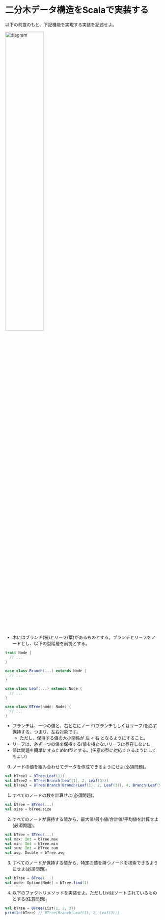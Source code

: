 # 二分木データ構造をScalaで実装する

以下の前提のもと、下記機能を実現する実装を記述せよ。

<img src="https://dl.dropboxusercontent.com/u/557577/btree.png" alt="diagram" width="50%"/>

- 木にはブランチ(枝)とリーフ(葉)があるものとする。ブランチとリーフをノードとし、以下の型階層を前提とする。

```scala
trait Node {
  // ...
}

case class Branch(...) extends Node {
  // ...
}

case class Leaf(...) extends Node {
  // ...
}

case class BTree(node: Node) {
  // ...
}

```

- ブランチは、一つの値と、右と左にノード(ブランチもしくはリーフ)を必ず保持する。つまり、左右対象です。
    - ただし、保持する値の大小関係が 左 < 右 となるようにすること。
- リーフは、必ず一つの値を保持する(値を持たないリーフは存在しない)。
- 値は問題を簡単にするためInt型とする。(任意の型に対応できるようにしてもよい)

0) ノードの値を組み合わせてデータを作成できるようにせよ(必須問題)。

```scala
val bTree1 = BTree(Leaf(1))
val bTree2 = BTree(Branch(Leaf(1), 2, Leaf(3)))
val bTree3 = BTree(Branch(Branch(Leaf(1), 2, Leaf(3)), 4, Branch(Leaf(5), 6, Leaf(7))))
```

1) すべてのノードの数を計算せよ(必須問題)。

```scala
val bTree = BTree(...)
val size = bTree.size
```

2) すべてのノードが保持する値から、最大値/最小値/合計値/平均値を計算せよ(必須問題)。

```scala
val bTree = BTree(...)
val max: Int = bTree.max
val min: Int = bTree.min
val sum: Int = bTree.sum
val avg: Double = bTree.avg
```

3) すべてのノードが保持する値から、特定の値を持つノードを検索できるようにせよ(必須問題)。

```scala
val bTree = BTree(...)
val node: Option[Node] = bTree.find(1)
```

4) 以下のファクトリメソッドを実装せよ。ただしListはソートされているものとする(任意問題)。

```scala
val bTree = BTree(List(1, 2, 3))
println(bTree) // BTree(Branch(Leaf(1), 2, Leaf(3)))
```

